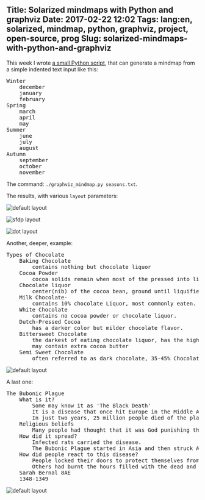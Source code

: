 Title: Solarized mindmaps with Python and graphviz
Date: 2017-02-22 12:02
Tags: lang:en, solarized, mindmap, python, graphviz, project, open-source, prog
Slug: solarized-mindmaps-with-python-and-graphviz
---
This week I wrote [a small Python script](https://github.com/Lucas-C/brain_dump), that can generate a mindmap from a simple indented text input like this:
<pre>Winter
    december
    january
    february
Spring
    march
    april
    may
Summer
    june
    july
    august
Autumn
    september
    october
    november
</pre>

The command: `./graphviz_mindmap.py seasons.txt`.

The results, with various `layout` parameters:

![default layout](images/2017/02/seasons_twopi.png)

![sfdp layout](images/2017/02/seasons_sfdp.png)

![dot layout](images/2017/02/seasons_dot.png)

Another, deeper, example:
<pre>Types of Chocolate
    Baking Chocolate
        contains nothing but chocolate liquor
    Cocoa Powder
        cocoa solids remain when most of the pressed into liquor.
    Chocolate liquor
        center(nib) of the cocoa bean, ground until liquifies, no alcohol.
    Milk Chocolate-
        contains 10% chocolate Liquor, most commonly eaten.
    White Chocolate
        contains no cocoa powder or chocolate liquor.
    Dutch-Pressed Cocoa
        has a darker color but milder chocolate flavor.
    Bittersweet Chocolate
        the darkest of eating chocolate liquor, has the highest %
        may contain extra cocoa butter
    Semi Sweet Chocolate
        often referred to as dark chocolate, 35-45% Chocolate liquor
</pre>

![default layout](images/2017/02/chocolates_twopi.png)

A last one:
<pre>The Bubonic Plague
    What is it?
        Some may know it as 'The Black Death'
        It is a disease that once hit Europe in the Middle Ages
        In just two years, 25 million people died of the plague. In ten years, the plague had killed over 1/3 of Europe's population.
    Religious beliefs
        Many people had thought that it was God punishing them for being wicked.
    How did it spread?
        Infected rats carried the disease.
        The Bubonic Plague started in Asia and then struck Africa and Europe.
    How did people react to this disease?
        People locked their doors to protect themselves from the awful disease.
        Others had burnt the hours filled with the dead and the sky was filled with ashes.
    Sarah Bernal 8AE
    1348-1349
</pre>

![default layout](images/2017/02/plague_twopi.png)
